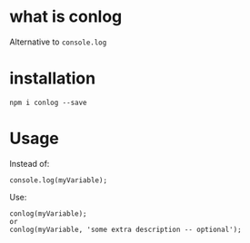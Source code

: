 # what is conlog

Alternative to `console.log`

# installation

`npm i conlog --save`

# Usage

Instead of:

```
console.log(myVariable);
```

Use:

```
conlog(myVariable);
or
conlog(myVariable, 'some extra description -- optional');
```
